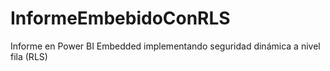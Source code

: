 # InformeEmbebidoConRLS
Informe en Power BI Embedded implementando seguridad dinámica a nivel fila (RLS)
